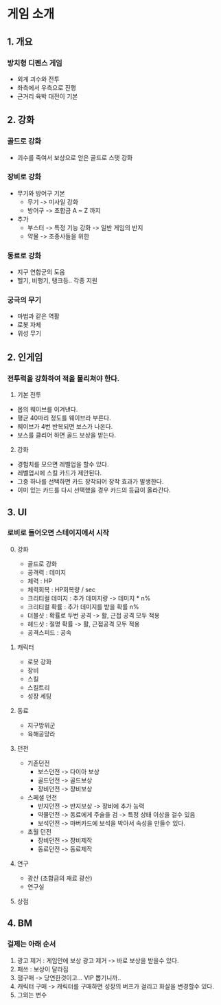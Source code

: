 # 게임 소개
## 1. 개요
### 방치형 디펜스 게임
 - 외계 괴수와 전투
 - 좌측에서 우측으로 진행  
 - 근거리 육박 대전이 기본

## 2. 강화
### 골드로 강화 
- 괴수를 죽여서 보상으로 얻은 골드로 스탯 강화 

### 장비로 강화
- 무기와 방어구 기본 
  - 무기 -> 미사일 강화
  - 방어구 -> 초합금 A ~ Z 까지
- 추가 
  - 부스터 -> 특정 기능 강화 -> 일반 게임의 반지
  - 약물 -> 조종사들을 위한    

### 동료로 강화
- 지구 연합군의 도움
- 헬기, 비행기, 탱크등.. 각종 지원

### 궁극의 무기
- 마법과 같은 역활
- 로봇 자체
- 위성 무기

## 2. 인게임
### 전투력을 강화하여 적을 물리쳐야 한다. 
1) 기본 전투
 - 몹의 웨이브를 이겨낸다. 
 - 평균 40마리 정도를 웨이브라 부른다. 
 - 웨이브가 4번 반복되면 보스가 나온다. 
 - 보스를 클리어 하면 골드 보상을 받는다.

2) 강화
 - 경험치를 모으면 레벨업을 할수 있다. 
 - 레벨업시에 스킬 카드가 제안된다.
 - 그중 하나를 선택하면 카드 장착되어 장착 효과가 발생한다.
 - 이미 있는 카드를 다시 선택했을 경우 카드의 등급이 올라간다.

## 3. UI
### 로비로 들어오면 스테이지에서 시작
0) 강화
    - 골드로 강화 
    - 공격력 : 데미지
    - 체력 : HP
    - 체력회복 : HP회복량 / sec
    - 크리티컬 데미지 : 추가 데미지량 -> 데미지 * n%
    - 크리티컬 확률 : 추가 데미지를 받을 확률 n%
    - 더블샷 : 확률로 두번 공격 -> 활, 근접 공격 모두 적용
    - 헤드샷 : 절명 확률 -> 활, 근접공격 모두 적용
    - 공격스피드 : 공속  
1) 캐릭터
    - 로봇 강화 
    - 장비
    - 스킬
    - 스킬트리
    - 성장 세팅  
2) 동료 
    - 지구방위군
    - 육해공망라
3) 던전
   - 기존던전
     - 보스던전 -> 다이아 보상
     - 골드던전 -> 골드보상
     - 장비던전 -> 장비보상
   - 스페셜 던전
     - 반지던전 -> 반지보상 -> 장비에 추가 능력
     - 약물던전 -> 동료에게 주술을 검 -> 특정 상태 이상을 걸수 있음
     - 보석던전 -> 마버카드에 보석을 박아서 속성을 만들수 있다. 
   - 초월 던전
     - 장비던전 -> 장비제작
     - 동료던전 -> 동료제작 

4) 연구
   - 광산 (초합금의 재료 광산)
   - 연구실
 
5) 상점

## 4. BM
### 걸제는 아래 순서
1) 광고 제거 : 게임안에 보상 광고 제거 -> 바로 보상을 받을수 있다. 
2) 패쓰 : 보상이 달라짐
3) 잼구매 -> 당연한것이고... VIP 뽑기니까..
4) 캐릭터 구매 -> 캐릭터를 구매하면 성장의 버프가 걸리고 화살을 변경할수 있다.
5) 그외는 변수

